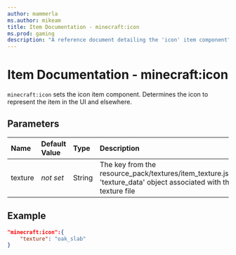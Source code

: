 ```yaml
---
author: mammerla
ms.author: mikeam
title: Item Documentation - minecraft:icon
ms.prod: gaming
description: "A reference document detailing the 'icon' item component"
---
```


# Item Documentation - minecraft:icon

`minecraft:icon` sets the icon item component. Determines the icon to represent the item in the UI and elsewhere.

## Parameters

|Name |Default Value  |Type  |Description  |
|:----------|:----------|:----------|:----------|
|texture| *not set*| String| The key from the resource_pack/textures/item_texture.json 'texture_data' object associated with the texture file|

## Example

```json
"minecraft:icon":{
    "texture": "oak_slab"
}
```
